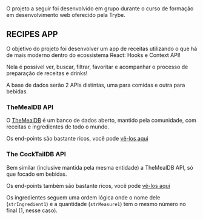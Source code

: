 # 

O projeto a seguir foi desenvolvido em grupo durante o curso de formação em desenvolvimento web oferecido pela Trybe.

## RECIPES APP

O objetivo do projeto foi desenvolver um app de receitas utilizando o que há de mais moderno dentro do ecossistema React: Hooks e Context API!

Nela é possível ver, buscar, filtrar, favoritar e acompanhar o processo de preparação de receitas e drinks!

A base de dados serão 2 APIs distintas, uma para comidas e outra para bebidas.


### TheMealDB API

O [TheMealDB](https://www.themealdb.com/) é um banco de dados aberto, mantido pela comunidade, com receitas e ingredientes de todo o mundo.

Os end-points são bastante ricos, você pode [vê-los aqui](https://www.themealdb.com/api.php)


### The CockTailDB API

Bem similar (inclusive mantida pela mesma entidade) a TheMealDB API, só que focado em bebidas.

Os end-points também são bastante ricos, você pode [vê-los aqui](https://www.thecocktaildb.com/api.php)

Os ingredientes seguem uma ordem lógica onde o nome dele (`strIngredient1`) e a quantidade (`strMeasure1`) tem o mesmo número no final (1, nesse caso).
